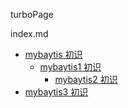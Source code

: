 turboPage  

index.md

- [mybaytis 初识](1-stage/1-module/1-Mybatis.md)
  - [mybaytis1 初识](1-stage/1-module/1-Mybatis.md)
    - [mybaytis2 初识](1-stage/1-module/1-Mybatis.md)
- [mybaytis3 初识](1-stage/1-module/1-Mybatis.md)